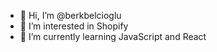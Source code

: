 - 👋 Hi, I’m @berkbelcioglu
- 👀 I’m interested in Shopify
- 🌱 I’m currently learning JavaScript and React

<!---
berkbelcioglu/berkbelcioglu is a ✨ special ✨ repository because its `README.md` (this file) appears on your GitHub profile.
You can click the Preview link to take a look at your changes.
--->
